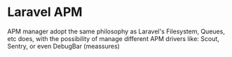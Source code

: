 # Laravel APM

APM manager adopt the same philosophy as Laravel's Filesystem, Queues, etc does, with the possibility of manage different APM drivers like: Scout, Sentry, or even DebugBar (meassures)
